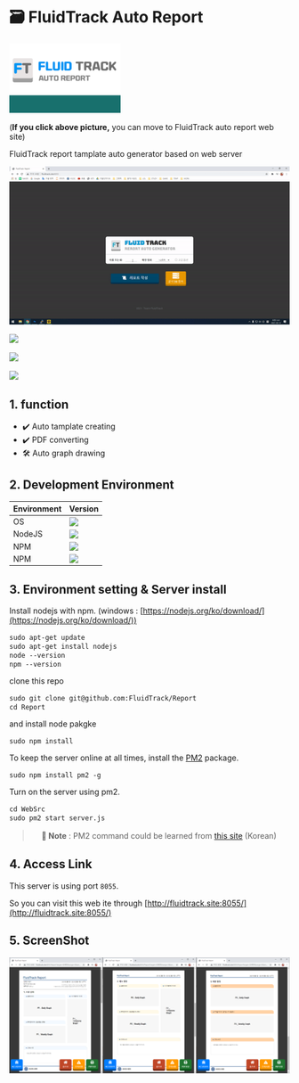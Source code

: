 # 🗃️ FluidTrack Auto Report

<a href="http://fluidtrack.site:8055"><img src="https://github.com/FluidTrack/Report/blob/main/WebSrc/IMG/metaImage.png?raw=true" width="200px"></a>

(**If you click above picture,** you can move to FluidTrack auto report web site)

FluidTrack report tamplate auto generator based on web server

<img src="https://github.com/FluidTrack/Report/blob/main/DocumentImage/DocImage_01.gif?raw=true">

<a href="https://github.com/FluidTrack/FluidTrackApplication/blob/master/LICENSE"><img src="https://img.shields.io/github/license/FluidTrack/FluidTrackApplication"></a>

<a href="mailto:dclab2011@gmail.com"><img src="https://img.shields.io/badge/Contact-dclab2011@gamil.com-blue?logo=gmail&logoColor=white"></a>

<a href="http://dclab.yonsei.ac.kr/"><img src="https://img.shields.io/badge/Contact-Yonsei Univ. Dependable Computing Lab.-red?logo=safari&logoColor=white"></a>

## 1. function

- ✔️ Auto tamplate creating
- ✔️ PDF converting
- 🛠️ Auto graph drawing

## 2. Development Environment

| Environment          | Version                                                                         |
| -------------------- | ------------------------------------------------------------------------------- |
| OS                   | <img src="https://img.shields.io/badge/Ubuntu-18.04.5 LTS-orange?logo=ubuntu&logoColor=white" align="left"> |
| NodeJS               | <img src="https://img.shields.io/badge/Version-12.18.0-orange" align="left">    |
| NPM                  | <img src="https://img.shields.io/badge/Version-6.14.8-orange" align="left">     |
| NPM                  | <img src="https://img.shields.io/badge/Version-6.14.8-orange" align="left">     |

## 3. Environment setting & Server install

Install nodejs with npm. (windows : [https://nodejs.org/ko/download/](https://nodejs.org/ko/download/))

```
sudo apt-get update
sudo apt-get install nodejs
node --version
npm --version
```

clone this repo

```
sudo git clone git@github.com:FluidTrack/Report
cd Report
```

and install node pakgke

```
sudo npm install
```

To keep the server online at all times, install the [PM2](https://pm2.keymetrics.io/) package.

```
sudo npm install pm2 -g
```

Turn on the server using pm2.

```
cd WebSrc
sudo pm2 start server.js
```

> 　
> **📌 Note** : PM2 command could be learned from [this site](https://owldev.netlify.app/js/pm2-cmd/) (Korean)
> 　


## 4. Access Link

This server is using port ```8055```.

So you can visit this web ite through [http://fluidtrack.site:8055/](http://fluidtrack.site:8055/)

## 5. ScreenShot

<img src="https://github.com/FluidTrack/Report/blob/main/DocumentImage/DocImage_02.png?raw=true" width=:100%>
